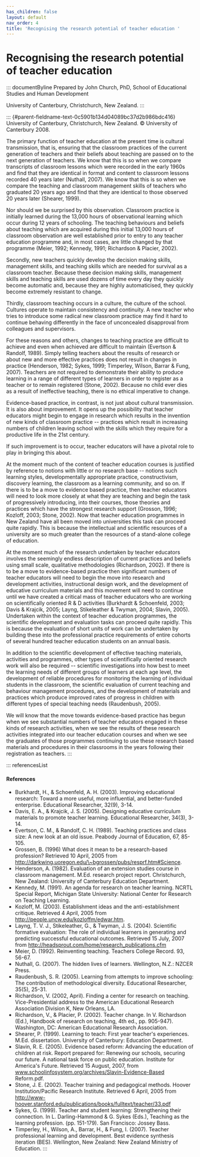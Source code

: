 ```yaml
---
has_children: false
layout: default
nav_order: 4
title: 'Recognising the research potential of teacher education '
---
```

# Recognising the research potential of teacher education 


::: documentByline
Prepared by John Church, PhD, School of Educational Studies and Human
Development

University of Canterbury, Christchurch, New Zealand.
:::

::: {#parent-fieldname-text-0c5901b134d04089bc37d2b986bdc416}
University of Canterbury, Christchurch, New Zealand. © University of
Canterbury 2008.

The primary function of teacher education at the present time is
cultural transmission, that is, ensuring that the classroom practices of
the current generation of teachers and their beliefs about teaching are
passed on to the next generation of teachers. We know that this is so
when we compare transcripts of classroom lessons which were recorded in
the early 1960s and find that they are identical in format and content
to classroom lessons recorded 40 years later (Nuthall, 2007). We know
that this is so when we compare the teaching and classroom management
skills of teachers who graduated 20 years ago and find that they are
identical to those observed 20 years later (Shearer, 1999).

Nor should we be surprised by this observation. Classroom practice is
initially learned during the 13,000 hours of observational learning
which occur during 12 years of schooling. The teaching behaviours and
beliefs about teaching which are acquired during this initial 13,000
hours of classroom observation are well established prior to entry to
any teacher education programme and, in most cases, are little changed
by that programme (Meier, 1992; Kennedy, 1991; Richardson & Placier,
2002).

Secondly, new teachers quickly develop the decision making skills,
management skills, and teaching skills which are needed for survival as
a classroom teacher. Because these decision making skills, management
skills and teaching skills are used dozens of time every day they
quickly become automatic and, because they are highly automaticised,
they quickly become extremely resistant to change.

Thirdly, classroom teaching occurs in a culture, the culture of the
school. Cultures operate to maintain consistency and continuity. A new
teacher who tries to introduce some radical new classroom practice may
find it hard to continue behaving differently in the face of unconcealed
disapproval from colleagues and supervisors.

For these reasons and others, changes to teaching practice are difficult
to achieve and even when achieved are difficult to maintain (Evertson &
Randolf, 1989). Simply telling teachers about the results of research or
about new and more effective practices does not result in changes in
practice (Henderson, 1982; Sykes, 1999; Timperley, Wilson, Barrar &
Fung, 2007). Teachers are not required to demonstrate their ability to
produce learning in a range of different types of learners in order to
register as a teacher or to remain registered (Stone, 2002). Because no
child ever dies as a result of ineffective teaching, there is no ethical
imperative to change.

Evidence-based practice, in contrast, is not just about cultural
transmission. It is also about improvement. It opens up the possibility
that teacher educators might begin to engage in research which results
in the invention of new kinds of classroom practice -- practices which
result in increasing numbers of children leaving school with the skills
which they require for a productive life in the 21st century.

If such improvement is to occur, teacher educators will have a pivotal
role to play in bringing this about.

At the moment much of the content of teacher education courses is
justified by reference to notions with little or no research base --
notions such learning styles, developmentally appropriate practice,
constructivism, discovery learning, the classroom as a learning
community, and so on. If there is to be a move to evidence based
practice, then teacher educators will need to look more closely at what
they are teaching and begin the task of progressively introducing, into
their courses, those theories and practices which have the strongest
research support (Grosson, 1996; Kozloff, 2003; Stone, 2002). Now that
teacher education programmes in New Zealand have all been moved into
universities this task can proceed quite rapidly. This is because the
intellectual and scientific resources of a university are so much
greater than the resources of a stand-alone college of education.

At the moment much of the research undertaken by teacher educators
involves the seemingly endless description of current practices and
beliefs using small scale, qualitative methodologies (Richardson, 2002).
If there is to be a move to evidence-based practice then significant
numbers of teacher educators will need to begin the move into research
and development activities, instructional design work, and the
development of educative curriculum materials and this movement will
need to continue until we have created a critical mass of teacher
educators who are working on scientifically oriented R & D activities
(Burkhardt & Schoenfeld, 2003; Davis & Krajcik, 2005; Layng,
Stikeleather & Twyman, 2004; Slavin, 2005). Undertaken within the
context of teacher education programmes, the scientific development and
evaluation tasks can proceed quite rapidly. This is because the
evaluation of short units of work can be undertaken by building these
into the professional practice requirements of entire cohorts of several
hundred teacher education students on an annual basis.

In addition to the scientific development of effective teaching
materials, activities and programmes, other types of scientifically
oriented research work will also be required -- scientific
investigations into how best to meet the learning needs of different
groups of learners at each age level, the development of reliable
procedures for monitoring the learning of individual students in the
classroom, the scientific evaluation of current teaching and behaviour
management procedures, and the development of materials and practices
which produce improved rates of progress in children with different
types of special teaching needs (Raudenbush, 2005).

We will know that the move towards evidence-based practice has begun
when we see substantial numbers of teacher educators engaged in these
kinds of research activities, when we see the results of these research
activities integrated into our teacher education courses and when we see
the graduates of those programmes continuing to use these research based
materials and procedures in their classrooms in the years following
their registration as teachers.
:::

::: referencesList
#### References

-   Burkhardt, H., & Schoenfeld, A. H. (2003). Improving educational
    research: Toward a more useful, more influential, and better-funded
    enterprise. Educational Researcher, 32(9), 3-14.
-   Davis, E. A., & Krajcik, J. S. (2005). Designing educative
    curriculum materials to promote teacher learning. Educational
    Researcher, 34(3), 3-14.
-   Evertson, C. M., & Randolf, C. H. (1989). Teaching practices and
    class size: A new look at an old issue. Peabody Journal of
    Education, 67, 85-105.
-   Grossen, B. (1996) What does it mean to be a research-based
    profession? Retrieved 10 April, 2005 from
    http://darkwing.uoregon.edu/\~bgrossen/pubs/resprf.htm#Science.
-   Henderson, A. (1982). Evaluation of an extension studies course in
    classroom management. M.Ed. research project report. Christchurch,
    New Zealand: University of Canterbury Education Department.
-   Kennedy, M. (1991). An agenda for research on teacher learning.
    NCRTL Special Report, Michigan State University: National Center for
    Research on Teaching Learning.
-   Kozloff, M. (2003). Establishment ideas and the anti-establishment
    critique. Retrieved 4 April, 2005 from
    http://people.uncw.edu/kozloffm/edwar.htm.
-   Layng, T. V. J., Stikeleather, G., & Twyman, J. S. (2004).
    Scientific formative evaluation: The role of individual learners in
    generating and predicting successful educational outcomes. Retrieved
    15 July, 2007 from
    http://headsprout.com/home/research_publications.cfm
-   Meier, D. (1992). Reinventing teaching. Teachers College Record. 93,
    56-67.
-   Nuthall, G. (2007). The hidden lives of learners. Wellington, N.Z.:
    NZCER Press.
-   Raudenbush, S. R. (2005). Learning from attempts to improve
    schooling: The contribution of methodological diversity. Educational
    Researcher, 35(5), 25-31.
-   Richardson, V. (2002, April). Finding a center for research on
    teaching. Vice-Presidential address to the American Educational
    Research Association Division K, New Orleans, LA.
-   Richardson, V., & Placier, P. (2002). Teacher change. In V.
    Richardson (Ed.), Handbook of research on teaching, 4th ed., pp.
    905-947). Washington, DC: American Educational Research Association.
-   Shearer, P. (1999). Learning to teach: First year teacher\'s
    experiences. M.Ed. dissertation. University of Canterbury: Education
    Department.
-   Slavin, R. E. (2005). Evidence based reform: Advancing the education
    of children at risk. Report prepared for: Renewing our schools,
    securing our future. A national task force on public education.
    Institute for America's Future. Retrieved 15 August, 2007, from
    www.schoolinfosystem.org/archives/Slavin-Evidence-Based Reform.pdf.
-   Stone, J. E. (2002). Teacher training and pedagogical methods.
    Hoover Institution/Pacific Research Institute. Retrieved 6 April,
    2005 from
    http://www-hoover.stanford.edu/publications/books/fulltext/teacher/33.pdf
-   Sykes, G. (1999). Teacher and student learning: Strengthening their
    connection. In L. Darling-Hammond & G. Sykes (Eds.), Teaching as the
    learning profession. (pp. 151-179). San Francisco: Jossey Bass.
-   Timperley, H., Wilson, A., Barrar, H., & Fung, I. (2007). Teacher
    professional learning and development. Best evidence synthesis
    iteration (BES). Wellington, New Zealand: New Zealand Ministry of
    Education.
:::
